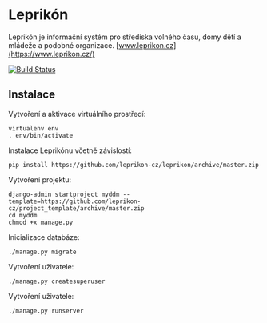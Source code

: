 Leprikón
==============

Leprikón je informační systém pro střediska volného času,
domy dětí a mládeže a podobné organizace.
[www.leprikon.cz](https://www.leprikon.cz/)

[![Build Status](https://travis-ci.org/leprikon-cz/leprikon.svg?branch=master)](https://travis-ci.org/leprikon-cz/leprikon)

Instalace
---------

Vytvoření a aktivace virtuálního prostředí:
```shell
virtualenv env
. env/bin/activate
```

Instalace Leprikónu včetně závislostí:
```shell
pip install https://github.com/leprikon-cz/leprikon/archive/master.zip
```

Vytvoření projektu:
```shell
django-admin startproject myddm --template=https://github.com/leprikon-cz/project_template/archive/master.zip
cd myddm
chmod +x manage.py
```

Inicializace databáze:
```shell
./manage.py migrate
```

Vytvoření uživatele:
```shell
./manage.py createsuperuser
```

Vytvoření uživatele:
```shell
./manage.py runserver
```

